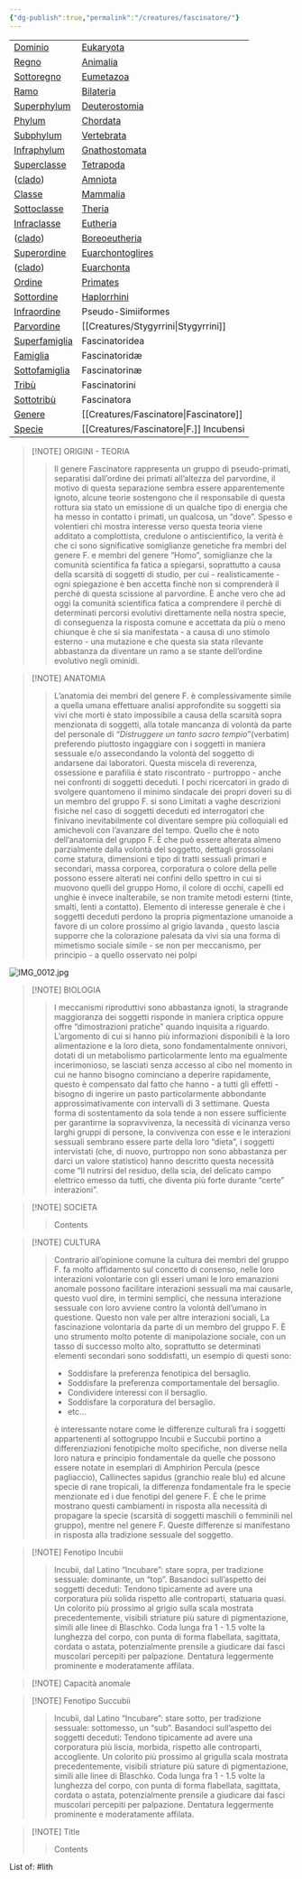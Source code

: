 ```yaml
---
{"dg-publish":true,"permalink":"/creatures/fascinatore/"}
---
```




|                                                                                                        |                                                                                       |
| ------------------------------------------------------------------------------------------------------ | ------------------------------------------------------------------------------------- |
| [Dominio](https://it.wikipedia.org/wiki/Dominio_(biologia) "Dominio (biologia)")                       | [Eukaryota](https://it.wikipedia.org/wiki/Eukaryota "Eukaryota")                      |
| [Regno](https://it.wikipedia.org/wiki/Regno_(biologia) "Regno (biologia)")                             | [Animalia](https://it.wikipedia.org/wiki/Animalia "Animalia")                         |
| [Sottoregno](https://it.wikipedia.org/wiki/Sottoregno "Sottoregno")                                    | [Eumetazoa](https://it.wikipedia.org/wiki/Eumetazoa "Eumetazoa")                      |
| [Ramo](https://it.wikipedia.org/wiki/Ramo "Ramo")                                                      | [Bilateria](https://it.wikipedia.org/wiki/Bilateria "Bilateria")                      |
| [Superphylum](https://it.wikipedia.org/wiki/Superphylum "Superphylum")                                 | [Deuterostomia](https://it.wikipedia.org/wiki/Deuterostomia "Deuterostomia")          |
| [Phylum](https://it.wikipedia.org/wiki/Phylum "Phylum")                                                | [Chordata](https://it.wikipedia.org/wiki/Chordata "Chordata")                         |
| [Subphylum](https://it.wikipedia.org/wiki/Subphylum "Subphylum")                                       | [Vertebrata](https://it.wikipedia.org/wiki/Vertebrata "Vertebrata")                   |
| [Infraphylum](https://it.wikipedia.org/wiki/Infraphylum "Infraphylum")                                 | [Gnathostomata](https://it.wikipedia.org/wiki/Gnathostomata "Gnathostomata")          |
| [Superclasse](https://it.wikipedia.org/wiki/Superclasse_(tassonomia) "Superclasse (tassonomia)")       | [Tetrapoda](https://it.wikipedia.org/wiki/Tetrapoda "Tetrapoda")                      |
| ([clado](https://it.wikipedia.org/wiki/Clado "Clado"))                                                 | [Amniota](https://it.wikipedia.org/wiki/Amniota "Amniota")                            |
| [Classe](https://it.wikipedia.org/wiki/Classe_(tassonomia) "Classe (tassonomia)")                      | [Mammalia](https://it.wikipedia.org/wiki/Mammalia "Mammalia")                         |
| [Sottoclasse](https://it.wikipedia.org/wiki/Sottoclasse_(tassonomia) "Sottoclasse (tassonomia)")       | [Theria](https://it.wikipedia.org/wiki/Theria "Theria")                               |
| [Infraclasse](https://it.wikipedia.org/wiki/Infraclasse "Infraclasse")                                 | [Eutheria](https://it.wikipedia.org/wiki/Eutheria "Eutheria")                         |
| ([clado](https://it.wikipedia.org/wiki/Clado "Clado"))                                                 | [Boreoeutheria](https://it.wikipedia.org/wiki/Boreoeutheria "Boreoeutheria")          |
| [Superordine](https://it.wikipedia.org/wiki/Superordine "Superordine")                                 | [Euarchontoglires](https://it.wikipedia.org/wiki/Euarchontoglires "Euarchontoglires") |
| ([clado](https://it.wikipedia.org/wiki/Clado "Clado"))                                                 | [Euarchonta](https://it.wikipedia.org/wiki/Euarchonta "Euarchonta")                   |
| [Ordine](https://it.wikipedia.org/wiki/Ordine_(tassonomia) "Ordine (tassonomia)")                      | [Primates](https://it.wikipedia.org/wiki/Primates "Primates")                         |
| [Sottordine](https://it.wikipedia.org/wiki/Sottordine "Sottordine")                                    | [Haplorrhini](https://it.wikipedia.org/wiki/Haplorrhini "Haplorrhini")                |
| [Infraordine](https://it.wikipedia.org/wiki/Infraordine "Infraordine")                                 | Pseudo-Simiiformes                                                                    |
| [Parvordine](https://it.wikipedia.org/wiki/Parvordine "Parvordine")                                    | [[Creatures/Stygyrrini\|Stygyrrini]]                                                                        |
| [Superfamiglia](https://it.wikipedia.org/wiki/Superfamiglia_(tassonomia) "Superfamiglia (tassonomia)") | Fascinatoridea                                                                        |
| [Famiglia](https://it.wikipedia.org/wiki/Famiglia_(tassonomia) "Famiglia (tassonomia)")                | Fascinatoridæ                                                                         |
| [Sottofamiglia](https://it.wikipedia.org/wiki/Sottofamiglia "Sottofamiglia")                           | Fascinatorinæ                                                                         |
| [Tribù](https://it.wikipedia.org/wiki/Trib%C3%B9_(tassonomia) "Tribù (tassonomia)")                    | Fascinatorini                                                                         |
| [Sottotribù](https://it.wikipedia.org/wiki/Sottotrib%C3%B9 "Sottotribù")                               | Fascinatora                                                                           |
| [Genere](https://it.wikipedia.org/wiki/Genere_(tassonomia) "Genere (tassonomia)")                      | [[Creatures/Fascinatore\|Fascinatore]]                                                                       |
| [Specie](https://it.wikipedia.org/wiki/Specie "Specie")                                                | [[Creatures/Fascinatore\|F.]] Incubensi                                                         |


> [!NOTE] ORIGINI - TEORIA
>> Il genere Fascinatore rappresenta un gruppo di pseudo-primati, separatisi dall’ordine dei primati all’altezza del parvordine, il motivo di questa separazione sembra essere apparentemente ignoto, alcune teorie sostengono che il responsabile di questa rottura sia stato un emissione di un qualche tipo di energia che ha messo in contatto i primati, un qualcosa, un “dove”.
>> Spesso e volentieri chi mostra interesse verso questa teoria viene additato a complottista, credulone o antiscientifico, la verità è che ci sono significative somiglianze genetiche fra membri del genere F. e membri del genere “Homo”, somiglianze che la comunità scientifica fa fatica a spiegarsi, soprattutto a causa della scarsità di soggetti di studio, per cui - realisticamente -  ogni spiegazione è ben accetta finchè non si comprenderà il perché di questa scissione al parvordine.
>> È anche vero che ad oggi la comunità scientifica fatica a comprendere il perchè di determinati percorsi evolutivi direttamente nella nostra specie, di conseguenza la risposta comune e accettata da più o meno chiunque è che si sia manifestata - a causa di uno stimolo esterno - una mutazione e che questa sia stata rilevante abbastanza da diventare un ramo a se stante dell’ordine evolutivo negli ominidi.

> [!NOTE] ANATOMIA
>> L’anatomia dei membri del genere F. è complessivamente simile a quella umana effettuare analisi approfondite su soggetti sia vivi che morti è stato impossibile a causa della scarsità sopra menzionata di soggetti, alla totale mancanza di volontà da parte del personale di *“Distruggere un tanto sacro tempio”*(verbatim) preferendo piuttosto ingaggiare con i soggetti in maniera sessuale e/o assecondando la volontà del soggetto di andarsene dai laboratori.
>>Questa miscela di reverenza, ossessione e parafilia è stato riscontrato - purtroppo - anche nei confronti di soggetti deceduti.
>>I pochi ricercatori in grado di svolgere quantomeno il minimo sindacale dei propri doveri su di un membro del gruppo F. si sono Limitati a vaghe descrizioni fisiche nel caso di soggetti deceduti ed interrogatori che finivano inevitabilmente col diventare sempre più colloquiali ed amichevoli con l’avanzare del tempo.
>>Quello che è noto dell’anatomia del gruppo F. È che può essere alterata almeno parzialmente dalla volontà del soggetto, dettagli grossolani come statura, dimensioni e tipo di tratti sessuali primari e secondari, massa corporea, corporatura o colore della pelle possono essere alterati nei confini dello spettro in cui si muovono quelli del gruppo Homo, il colore di occhi, capelli ed unghie è invece inalterabile, se non tramite metodi esterni (tinte, smalti, lenti a contatto).
>>Elemento di interesse generale è che i soggetti deceduti perdono la propria pigmentazione umanoide a favore di un colore prossimo al grigio lavanda  , questo lascia supporre che la colorazione palesata da vivi sia una forma di mimetismo sociale simile - se non per meccanismo, per principio - a quello osservato nei polpi

![IMG_0012.jpg](/img/user/IMG_0012.jpg)

> [!NOTE] BIOLOGIA
>>I meccanismi riproduttivi sono abbastanza ignoti, la stragrande maggioranza dei soggetti risponde in maniera criptica oppure offre “dimostrazioni pratiche” quando inquisita a riguardo.
>>L’argomento di cui si hanno più informazioni disponibili è la loro alimentazione e la loro dieta, sono fondamentalmente onnivori, dotati di un metabolismo particolarmente lento ma egualmente incerimonioso, se lasciati senza accesso al cibo nel momento in cui ne hanno bisogno cominciano a deperire rapidamente, questo è compensato dal fatto che hanno - a tutti gli effetti - bisogno di ingerire un pasto particolarmente abbondante approssimativamente con intervalli di 3 settimane.
>>Questa forma di sostentamento da sola tende a non essere sufficiente per garantirne la sopravvivenza, la necessità di vicinanza verso larghi gruppi di persone, la convivenza con esse e le interazioni sessuali sembrano essere parte della loro “dieta”, i soggetti intervistati (che, di nuovo, purtroppo non sono abbastanza per darci un valore statistico) hanno descritto questa necessità come “Il nutrirsi del residuo, della scia, del delicato campo elettrico emesso da tutti, che diventa più forte durante “certe” interazioni”. 

> [!NOTE] SOCIETA
> > Contents

> [!NOTE] CULTURA
>> Contrario all’opinione comune la cultura dei membri del gruppo F. fa molto affidamento sul concetto di consenso, nelle loro interazioni volontarie con gli esseri umani le loro emanazioni anomale possono facilitare interazioni sessuali ma mai causarle, questo vuol dire, in termini semplici, che nessuna interazione sessuale con loro avviene contro la volontà dell’umano in questione.
>> Questo non vale per altre interazioni sociali, La fascinazione volontaria da parte di un membro del gruppo F. È uno strumento molto potente di manipolazione sociale, con un tasso di successo molto alto, soprattutto se determinati elementi secondari sono soddisfatti, un esempio di questi sono:
>> - Soddisfare la preferenza fenotipica del bersaglio.
>> - Soddisfare la preferenza comportamentale del bersaglio.
>> - Condividere interessi con il bersaglio.
>> - Soddisfare la corporatura del bersaglio.
>> - etc…
>> 
>>è interessante notare come le differenze culturali fra i soggetti appartenenti al sottogruppo Incubii e Succubii portino a differenziazioni fenotipiche molto specifiche, non diverse nella loro natura e principio fondamentale da quelle che possono essere notate in esemplari di Amphirion Percula (pesce pagliaccio), Callinectes sapidus (granchio reale blu) ed alcune specie di rane tropicali, la differenza fondamentale fra le specie menzionate ed i due fenotipi del genere F. È che le prime mostrano questi cambiamenti in risposta alla necessità di propagare la specie (scarsità di soggetti maschili o femminili nel gruppo), mentre nel genere F. Queste differenze si manifestano in risposta alla tradizione sessuale del soggetto.

> [!NOTE] Fenotipo Incubii
>> Incubii, dal Latino “Incubare”: stare sopra, per tradizione sessuale: dominante, un “top”.
>> Basandoci sull’aspetto dei soggetti deceduti: Tendono tipicamente ad avere una corporatura più solida rispetto alle controparti, statuaria quasi.
>>  Un colorito più prossimo al grigio sulla scala mostrata precedentemente, visibili striature più sature di pigmentazione, simili alle linee di Blaschko.
>>  Coda lunga fra 1 - 1.5 volte la lunghezza del corpo, con punta di forma flabellata, sagittata, cordata o astata, potenzialmente prensile a giudicare dai fasci muscolari percepiti per palpazione.
>> Dentatura leggermente prominente e moderatamente affilata.

  > [!NOTE] Capacità anomale
  >> 

> [!NOTE] Fenotipo Succubii
>>Incubii, dal Latino “Incubare”: stare sotto, per tradizione sessuale: sottomesso, un “sub”.
>> Basandoci sull’aspetto dei soggetti deceduti: Tendono tipicamente ad avere una corporatura più liscia, morbida,  rispetto alle controparti, accogliente.
>>  Un colorito più prossimo al grigulla scala mostrata precedentemente, visibili striature più sature di pigmentazione, simili alle linee di Blaschko.
>>  Coda lunga fra 1 - 1.5 volte la lunghezza del corpo, con punta di forma flabellata, sagittata, cordata o astata, potenzialmente prensile a giudicare dai fasci muscolari percepiti per palpazione.
>> Dentatura leggermente prominente e moderatamente affilata.

> [!NOTE] Title
>> Contents

List of:
#lith 